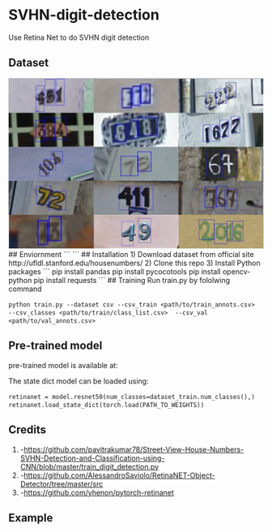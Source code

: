 # SVHN-digit-detection
Use Retina Net to do SVHN digit detection
  ## Dataset
  <img src="svhn.png">
  ## Enviornment
  ```
  ```
  ## Installation
   1) Download dataset from official site
    http://ufldl.stanford.edu/housenumbers/
   2) Clone this repo
   3) Install Python packages
   ```
   pip install pandas
   pip install pycocotools
   pip install opencv-python
   pip install requests
   ```
  ## Training
    Run train.py by fololwing command
      
    python train.py --dataset csv --csv_train <path/to/train_annots.csv>  --csv_classes <path/to/train/class_list.csv>  --csv_val <path/to/val_annots.csv>
 
    
  ## Pre-trained model  
  pre-trained model is available at:
  
  The state dict model can be loaded using:
  ```
  retinanet = model.resnet50(num_classes=dataset_train.num_classes(),)
  retinanet.load_state_dict(torch.load(PATH_TO_WEIGHTS))
  ```
  ## Credits
   1) -https://github.com/pavitrakumar78/Street-View-House-Numbers-SVHN-Detection-and-Classification-using-CNN/blob/master/train_digit_detection.py
   2) -https://github.com/AlessandroSaviolo/RetinaNET-Object-Detector/tree/master/src
   3) -https://github.com/yhenon/pytorch-retinanet</h3>
  ## Example
